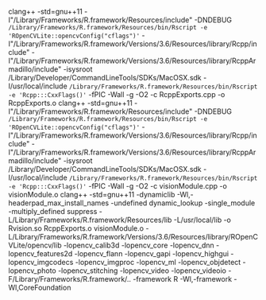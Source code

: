 clang++ -std=gnu++11 -I"/Library/Frameworks/R.framework/Resources/include" -DNDEBUG `/Library/Frameworks/R.framework/Resources/bin/Rscript -e 'ROpenCVLite::opencvConfig("cflags")'` -I"/Library/Frameworks/R.framework/Versions/3.6/Resources/library/Rcpp/include" -I"/Library/Frameworks/R.framework/Versions/3.6/Resources/library/RcppArmadillo/include" -isysroot /Library/Developer/CommandLineTools/SDKs/MacOSX.sdk -I/usr/local/include `/Library/Frameworks/R.framework/Resources/bin/Rscript -e 'Rcpp:::CxxFlags()'` -fPIC  -Wall -g -O2  -c RcppExports.cpp -o RcppExports.o
clang++ -std=gnu++11 -I"/Library/Frameworks/R.framework/Resources/include" -DNDEBUG `/Library/Frameworks/R.framework/Resources/bin/Rscript -e 'ROpenCVLite::opencvConfig("cflags")'` -I"/Library/Frameworks/R.framework/Versions/3.6/Resources/library/Rcpp/include" -I"/Library/Frameworks/R.framework/Versions/3.6/Resources/library/RcppArmadillo/include" -isysroot /Library/Developer/CommandLineTools/SDKs/MacOSX.sdk -I/usr/local/include `/Library/Frameworks/R.framework/Resources/bin/Rscript -e 'Rcpp:::CxxFlags()'` -fPIC  -Wall -g -O2  -c visionModule.cpp -o visionModule.o
clang++ -std=gnu++11 -dynamiclib -Wl,-headerpad_max_install_names -undefined dynamic_lookup -single_module -multiply_defined suppress -L/Library/Frameworks/R.framework/Resources/lib -L/usr/local/lib -o Rvision.so RcppExports.o visionModule.o -L/Library/Frameworks/R.framework/Versions/3.6/Resources/library/ROpenCVLite/opencv/lib -lopencv_calib3d -lopencv_core -lopencv_dnn -lopencv_features2d -lopencv_flann -lopencv_gapi -lopencv_highgui -lopencv_imgcodecs -lopencv_imgproc -lopencv_ml -lopencv_objdetect -lopencv_photo -lopencv_stitching -lopencv_video -lopencv_videoio -F/Library/Frameworks/R.framework/.. -framework R -Wl,-framework -Wl,CoreFoundation

